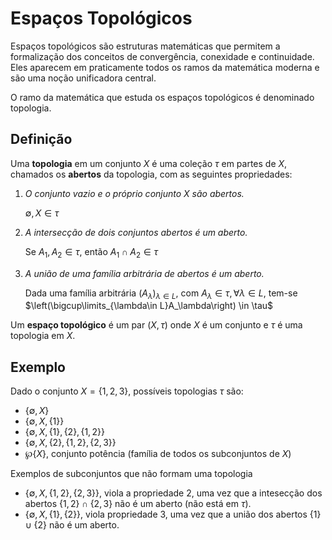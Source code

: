 # Espaços Topológicos

Espaços topológicos são estruturas matemáticas que permitem a formalização dos conceitos de convergência, conexidade e continuidade. 
Eles aparecem em praticamente todos os ramos da matemática moderna e são uma noção unificadora central.

O ramo da matemática que estuda os espaços topológicos é denominado topologia.

## Definição

Uma **topologia** em um conjunto $X$ é uma coleção $\tau$ em partes de $X$, chamados os **abertos** da topologia, com as seguintes propriedades:

1. *O conjunto vazio e o próprio conjunto $X$ são abertos.* 

    $\emptyset, X\in \tau$

2. *A intersecção de dois conjuntos abertos é um aberto.*

    Se $A_1, A_2 \in \tau$, então $A_1\cap A_2 \in \tau$

3. *A união de uma família arbitrária de abertos é um aberto.*

    Dada uma família arbitrária $(A_\lambda)_{\lambda \in L}$, com $A_\lambda \in \tau, \forall \lambda \in L$, tem-se $\left(\bigcup\limits_{\lambda\in L}A_\lambda\right) \in \tau$

Um **espaço topológico** é um par $(X, \tau)$ onde $X$ é um conjunto e $\tau$ é uma topologia em $X$.

## Exemplo

Dado o conjunto $X=\{1,2,3\}$, possíveis topologias $\tau$ são:

- $\{\emptyset, X\}$
- $\{\emptyset, X, \{1\}\}$
- $\{\emptyset, X, \{1\}, \{2\}, \{1, 2\}\}$
- $\{\emptyset, X, \{2\}, \{1, 2\}, \{2, 3\}\}$
- $\wp\{X\}$, conjunto potência (família de todos os subconjuntos de $X$)

Exemplos de subconjuntos que não formam uma topologia

- $\{\emptyset, X, \{1, 2\}, \{2, 3\}\}$, viola a propriedade 2, uma vez que a intesecção dos abertos $\{1, 2\} \cap \{2, 3\}$ não é um aberto (não está em $\tau$).
- $\{\emptyset, X, \{1\}, \{2\}\}$, viola propriedade 3, uma vez que a união dos abertos $\{1\}\cup \{2\}$ não é um aberto.